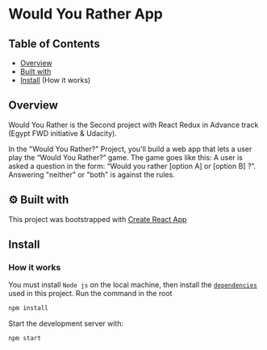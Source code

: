 # Would You Rather App

## Table of Contents

- [Overview](#overview)
- [Built with](#-built-with)
- [Install](#install) (How it works)

## Overview

Would You Rather is the Second project with React Redux in Advance track (Egypt FWD initiative & Udacity).

In the "Would You Rather?" Project, you'll build a web app that lets a user play the “Would You Rather?” game. The game goes like this: A user is asked a question in the form: “Would you rather [option A] or [option B] ?”. Answering "neither" or "both" is against the rules.

## ⚙ Built with

This project was bootstrapped with [Create React App](https://github.com/facebookincubator/create-react-app)

## Install

### How it works

You must install `Node js` on the local machine,
then install the [`dependencies`](package.json) used in this project. Run the command in the root

```bash
npm install
```

Start the development server with:

```bash
npm start
```
